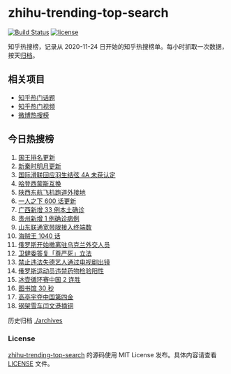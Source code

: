# zhihu-trending-top-search

[![Build Status](https://github.com/justjavac/zhihu-trending-top-search/workflows/ci/badge.svg?branch=main)](https://github.com/justjavac/zhihu-trending-top-search/actions)
[![license](https://img.shields.io/github/license/justjavac/zhihu-trending-top-search)](https://github.com/justjavac/zhihu-trending-top-search/blob/main/LICENSE)

知乎热搜榜，记录从 2020-11-24 日开始的知乎热搜榜单。每小时抓取一次数据，按天[归档](./archives)。

## 相关项目

- [知乎热门话题](https://github.com/justjavac/zhihu-trending-hot-questions)
- [知乎热门视频](https://github.com/justjavac/zhihu-trending-hot-video)
- [微博热搜榜](https://github.com/justjavac/weibo-trending-hot-search)

## 今日热搜榜

<!-- BEGIN -->
<!-- 最后更新时间 Sun Feb 13 2022 05:08:14 GMT+0800 (China Standard Time) -->

1. [国王排名更新](https://www.zhihu.com/search?q=国王排名)
1. [新秦时明月更新](https://www.zhihu.com/search?q=新秦时明月)
1. [国际滑联回应羽生结弦 4A 未获认定](https://www.zhihu.com/search?q=羽生结弦)
1. [哈登西蒙斯互换](https://www.zhihu.com/search?q=哈登西蒙斯)
1. [陕西东航飞机跑道外接地](https://www.zhihu.com/search?q=陕西东航飞机)
1. [一人之下 600 话更新](https://www.zhihu.com/search?q=一人之下)
1. [广西新增 33 例本土确诊](https://www.zhihu.com/search?q=广西新增)
1. [贵州新增 1 例确诊病例](https://www.zhihu.com/search?q=贵州新增)
1. [山东联通宽带限接入终端数](https://www.zhihu.com/search?q=山东联通宽带)
1. [海贼王 1040 话](https://www.zhihu.com/search?q=海贼王)
1. [俄罗斯开始撤离驻乌克兰外交人员](https://www.zhihu.com/search?q=俄罗斯乌克兰)
1. [卫健委答复「尊严死」立法](https://www.zhihu.com/search?q=尊严死)
1. [禁止违法失德艺人通过电视剧出镜](https://www.zhihu.com/search?q=失德艺人)
1. [俄罗斯运动员违禁药物检验阳性](https://www.zhihu.com/search?q=俄罗斯运动员违禁药物检验)
1. [冰壶循环赛中国 2 连胜](https://www.zhihu.com/search?q=冰壶)
1. [图书馆 30 秒](https://www.zhihu.com/search?q=图书馆30秒)
1. [高亭宇夺中国第四金](https://www.zhihu.com/search?q=高亭宇)
1. [钢架雪车闫文港摘铜](https://www.zhihu.com/search?q=钢架雪车)

<!-- END -->

历史归档 [./archives](./archives)

### License

[zhihu-trending-top-search](https://github.com/justjavac/zhihu-trending-top-search)
的源码使用 MIT License 发布。具体内容请查看 [LICENSE](./LICENSE) 文件。
